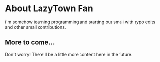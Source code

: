 # About LazyTown Fan

I'm somehow learning programming and starting out small with typo edits and
other small contributions.

## More to come...

Don't worry! There'll be a little more content here in the future.
